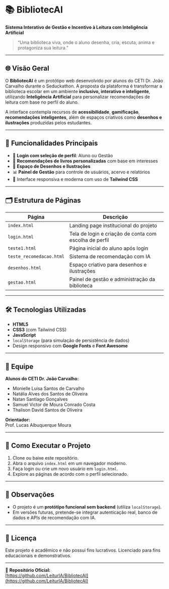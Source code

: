 # 📚 BibliotecAI

**Sistema Interativo de Gestão e Incentivo à Leitura com Inteligência Artificial**

> “Uma biblioteca viva, onde o aluno desenha, cria, escuta, anima e protagoniza sua leitura.”

---

## 🌐 Visão Geral

O **BibliotecAI** é um protótipo web desenvolvido por alunos do CETI Dr. João Carvalho durante o Seduckathon. A proposta da plataforma é transformar a biblioteca escolar em um ambiente **inclusivo, interativo e inteligente**, utilizando **Inteligência Artificial** para personalizar recomendações de leitura com base no perfil do aluno.

A interface contempla recursos de **acessibilidade**, **gamificação**, **recomendações inteligentes**, além de espaços criativos como **desenhos e ilustrações** produzidas pelos estudantes.

---

## 🧩 Funcionalidades Principais

- 🔐 **Login com seleção de perfil**: Aluno ou Gestão
- 🧠 **Recomendações de livros personalizadas** com base em interesses
- 🎨 **Espaço de Desenhos e Ilustrações**
- 📊 **Painel de Gestão** para controle de usuários, acervo e relatórios
- 📱 Interface responsiva e moderna com uso de **Tailwind CSS**

---

## 🗂️ Estrutura de Páginas

| Página | Descrição |
|-------|-----------|
| `index.html` | Landing page institucional do projeto |
| `login.html` | Tela de login e criação de conta com escolha de perfil |
| `teste1.html` | Página inicial do aluno após login |
| `teste_recomedacao.html` | Sistema de recomendação com IA |
| `desenhos.html` | Espaço criativo para desenhos e ilustrações |
| `gestao.html` | Painel de gestão e administração da biblioteca |

---

## 🛠️ Tecnologias Utilizadas

- **HTML5**
- **CSS3** (com Tailwind CSS)
- **JavaScript**
- `localStorage` (para simulação de persistência de dados)
- Design responsivo com **Google Fonts** e **Font Awesome**

---

## 👤 Equipe

**Alunos do CETI Dr. João Carvalho:**
- Monielle Luisa Santos de Carvalho  
- Natália Alves dos Santos de Oliveira  
- Natan Santiago Gonçalves  
- Samuel Victor de Moura Conrado Costa  
- Thalison David Santos de Oliveira  

**Orientador:**  
Prof. Lucas Albuquerque Moura

---

## 🚀 Como Executar o Projeto

1. Clone ou baixe este repositório.
2. Abra o arquivo `index.html` em um navegador moderno.
3. Faça login ou crie um novo usuário em `login.html`.
4. Explore as páginas de acordo com o perfil selecionado.

---

## 📌 Observações

- O projeto é um **protótipo funcional sem backend** (utiliza `localStorage`).
- Em versões futuras, pretende-se integrar autenticação real, banco de dados e APIs de recomendação com IA.

---

## 📄 Licença

Este projeto é acadêmico e não possui fins lucrativos. Licenciado para fins educacionais e demonstrativos.

---

📍 **Repositório Oficial:**  
[https://github.com/LeiturIA/BibliotecAI](https://github.com/LeiturIA/BibliotecAI)
